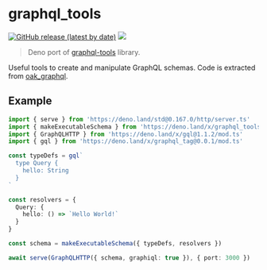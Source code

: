 # graphql_tools

[![GitHub release (latest by date)][releases]][releases-page] [![][docs-badge]][docs]

> Deno port of [graphql-tools](https://github.com/ardatan/graphql-tools/blob/master/packages/graphql-tools) library.

Useful tools to create and manipulate GraphQL schemas. Code is extracted from [oak_graphql](https://deno.land/x/oak_graphql@0.6.2/graphql-tools).

## Example

```ts
import { serve } from 'https://deno.land/std@0.167.0/http/server.ts'
import { makeExecutableSchema } from 'https://deno.land/x/graphql_tools/mod.ts'
import { GraphQLHTTP } from 'https://deno.land/x/gql@1.1.2/mod.ts'
import { gql } from 'https://deno.land/x/graphql_tag@0.0.1/mod.ts'

const typeDefs = gql`
  type Query {
    hello: String
  }
`

const resolvers = {
  Query: {
    hello: () => `Hello World!`
  }
}

const schema = makeExecutableSchema({ typeDefs, resolvers })

await serve(GraphQLHTTP({ schema, graphiql: true }), { port: 3000 })
```

[releases]: https://img.shields.io/github/v/release/deno-libs/graphql_tools?style=flat-square
[docs-badge]: https://img.shields.io/github/v/release/deno-libs/graphql_tools?color=yellow&label=Documentation&logo=deno&style=flat-square
[docs]: https://doc.deno.land/https/deno.land/x/graphql_tools/mod.ts
[releases-page]: https://github.com/deno-libs/graphql_tools/releases
